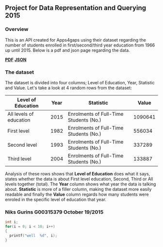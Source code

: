 ## Project for Data Representation and Querying 2015
### Overview
This is an API created for Apps4gaps using their dataset regarding the number of students enrolled in first/second/third year education from 1966 up until 2015. Below is a pdf and json page regarding the data.

**[PDF](http://www.cso.ie/webserviceclient/JSON-stattotable.aspx?tableid=EDA37)**
**[JSON](http://www.cso.ie/StatbankServices/StatbankServices.svc/jsonservice/responseinstance/EDA37)**

### The dataset

The dataset is divided into four columns; Level of Education, Year, Statistic and Value. Let's take a look at 4 random rows from the dataset:

Level of Education | Year | Statistic | Value
-------------------|------|-----------|------ 
All levels of education | 2015 | Enrolments of Full-Time Students (No.) | 1090641
First level | 1982 | Enrolments of Full-Time Students (No.) | 556034
Second level | 1993 | Enrolments of Full-Time Students (No.) | 337289
Third level | 2004 | Enrolments of Full-Time Students (No.) | 133887


Analysis of these rows shows that **Level of Education** does what it says, states whether the data is about First level education, Second, Third or All levels together (total). The **Year** column shows what year the data is talking about. **Statistic** is more of a filler column, making the dataset more easily readable and finally the **Value** column regards how many students were enroled in the specific level of education that year.

### Niks Gurins G00315379 October 19/2015

```c
int i;
for(i = 0; i < 10; i++)
{
  printf("well  %d", i);
}
```
